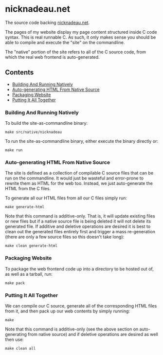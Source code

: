 # nicknadeau.net

The source code backing [nicknadeau.net](https://nicknadeau.net).

The pages of my website display my page content structured inside C code syntax. This is real runnable C. As such, it only makes sense you should be able to compile and execute the "site" on the commandline.

The "native" portion of the site refers to all of the C source code, from which the real web frontend is auto-generated.

## Contents
* [Building And Running Natively](#build-and-run)
* [Auto-generating HTML From Native Source](#gen-native)
* [Packaging Website](#pack)
* [Putting It All Together](#all)

### <a name="build-and-run">Building And Running Natively</a>
To build the site-as-commandline binary:

```shell
make src/native/nicknadeau
```

To run the site-as-commandline binary, either execute the binary directly or:

```shell
make run
```

### <a name="gen-native">Auto-generating HTML From Native Source</a>
The site is defined as a collection of compilable C source files that can be run on the commandline. It would just be wasteful and error-prone to rewrite them as HTML for the web too. Instead, we just auto-generate the HTML from the C files.

To generate all our HTML files from all our C files simply run:
```shell
make generate-html
```

Note that this command is additive-only. That is, it will update existing files or new files but if a native source file is being deleted it will not delete its generated file. If additive and deletive operations are desired it is best to clean out the generated files entirely first and trigger a mass re-generation (there are only a few source files so this doesn't take long):
```
make clean generate-html
```

### <a name="pack">Packaging Website</a>
To package the web frontend code up into a directory to be hosted out of, as well as a tarball, run:

```shell
make pack
```

### <a name="all">Putting It All Together</a>
We can compile our C source, generate all of the corresponding HTML files from it, and then pack up our web contents by simply running:
```shell
make
```

Note that this command is additive-only (see the above section on auto-generating from native source) and if deletive operations are desired as well then use:
```shell
make clean all
```
